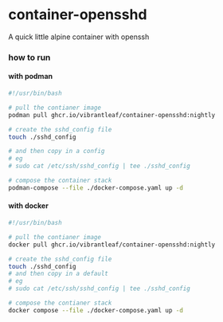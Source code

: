 # container-opensshd
A quick little alpine container with openssh

### how to run
#### with podman
```sh
#!/usr/bin/bash

# pull the contianer image
podman pull ghcr.io/vibrantleaf/container-opensshd:nightly

# create the sshd_config file
touch ./sshd_config

# and then copy in a config
# eg 
# sudo cat /etc/ssh/sshd_config | tee ./sshd_config

# compose the container stack
podman-compose --file ./docker-compose.yaml up -d
```
#### with docker
```sh
#!/usr/bin/bash

# pull the contianer image
docker pull ghcr.io/vibrantleaf/container-opensshd:nightly

# create the sshd_config file
touch ./sshd_config
# and then copy in a default
# eg 
# sudo cat /etc/ssh/sshd_config | tee ./sshd_config

# compose the contianer stack
docker compose --file ./docker-compose.yaml up -d
```
